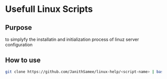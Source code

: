 # Usefull Linux Scripts

## Purpose

to simplyfy the installatin and initialization process of linuz server configuration

## How to use

```bash
git clone https://github.com/JanithSamee/linux-help/<script-name> | bash
```
